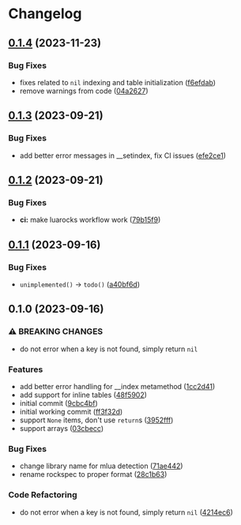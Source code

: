 # Changelog

## [0.1.4](https://github.com/vhyrro/toml-edit.lua/compare/v0.1.3...v0.1.4) (2023-11-23)


### Bug Fixes

* fixes related to `nil` indexing and table initialization ([f6efdab](https://github.com/vhyrro/toml-edit.lua/commit/f6efdab4ca6fab276f172060971781dc42a94f2d))
* remove warnings from code ([04a2627](https://github.com/vhyrro/toml-edit.lua/commit/04a262731a7e8676bcb0bc6a5ff4156dffe6a571))

## [0.1.3](https://github.com/vhyrro/toml-edit.lua/compare/v0.1.2...v0.1.3) (2023-09-21)


### Bug Fixes

* add better error messages in __setindex, fix CI issues ([efe2ce1](https://github.com/vhyrro/toml-edit.lua/commit/efe2ce154dd4ed35e00a15a8e2cf0edd7406642b))

## [0.1.2](https://github.com/vhyrro/toml-edit.lua/compare/v0.1.1...v0.1.2) (2023-09-21)


### Bug Fixes

* **ci:** make luarocks workflow work ([79b15f9](https://github.com/vhyrro/toml-edit.lua/commit/79b15f95da7467e57004ef02fe6b62158dbbc690))

## [0.1.1](https://github.com/vhyrro/toml-edit.lua/compare/v0.1.0...v0.1.1) (2023-09-16)


### Bug Fixes

* `unimplemented()` -&gt; `todo()` ([a40bf6d](https://github.com/vhyrro/toml-edit.lua/commit/a40bf6de4d57a017f620fd6c163227dacc75b4c6))

## 0.1.0 (2023-09-16)


### ⚠ BREAKING CHANGES

* do not error when a key is not found, simply return `nil`

### Features

* add better error handling for __index metamethod ([1cc2d41](https://github.com/vhyrro/toml-edit.lua/commit/1cc2d4198d9ee9ccd7b8c8f2d9b3171b76a483d6))
* add support for inline tables ([48f5902](https://github.com/vhyrro/toml-edit.lua/commit/48f5902a1a206b89b5af2b018e4aee7609589320))
* initial commit ([9cbc4bf](https://github.com/vhyrro/toml-edit.lua/commit/9cbc4bf6900c1e963e64c6500111b2e792132884))
* initial working commit ([ff3f32d](https://github.com/vhyrro/toml-edit.lua/commit/ff3f32d697782ba2d71522275887c49a348af0dc))
* support `None` items, don't use `return`s ([3952fff](https://github.com/vhyrro/toml-edit.lua/commit/3952fffdb7b5a40f5640deee2cb4e2c84d244fb4))
* support arrays ([03cbecc](https://github.com/vhyrro/toml-edit.lua/commit/03cbecce7274dc0026e6a7a3cdb743f1a1f195fa))


### Bug Fixes

* change library name for mlua detection ([71ae442](https://github.com/vhyrro/toml-edit.lua/commit/71ae44241b7c51750ce70080270bad71c8d63577))
* rename rockspec to proper format ([28c1b63](https://github.com/vhyrro/toml-edit.lua/commit/28c1b638ab8507e0af9955fe31d2a7cd7511828e))


### Code Refactoring

* do not error when a key is not found, simply return `nil` ([4214ec6](https://github.com/vhyrro/toml-edit.lua/commit/4214ec610a28660c01340a008f8217fa423cc880))
